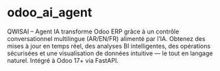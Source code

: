 # odoo_ai_agent
QWISAI – Agent IA transforme Odoo ERP grâce à un contrôle conversationnel multilingue (AR/EN/FR) alimenté par l’IA. Obtenez des mises à jour en temps réel, des analyses BI intelligentes, des opérations sécurisées et une visualisation de données intuitive — le tout en langage naturel. Intégré à Odoo 17+ via FastAPI.
